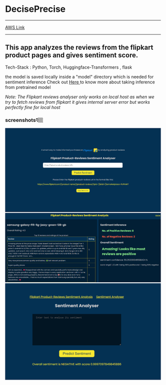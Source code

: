 # DecisePrecise

****
<a href="http://65.0.138.126:5050/"> AWS Link </a>
****

## This app analyzes the reviews from the flipkart product pages and gives sentiment score.

Tech-Stack : Python, Torch, Huggingface-Transformers , flask

the model is saved locally inside a "model" directory which is needed for sentiment inference Check out <a href="https://huggingface.co/cardiffnlp/twitter-roberta-base-sentiment-latest"> Here </a> to know more about taking inference from pretrained model

*Note: The Flipkart reviews analyser only works on local host as when we try to fetch reviews from flipkart it gives internal server error but works perfectly fine for local host*

### screenshots👇🏼

<img src="static/demo1.jpeg" alt="Home Page">

<img src="static/demo2.jpeg" alt="Output Page">

<img src="static/demo3.jpeg" alt="Sentiment Page">
